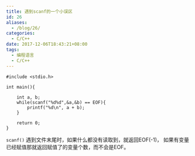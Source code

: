 ```yaml
---
title: 遇到scanf的一个小误区
id: 26
aliases:
  - /blog/26/
categories:
  - C/C++
date: 2017-12-06T18:43:21+08:00
tags:
  - 编程语言
  - C/C++
---
```


```
#include <stdio.h>

int main(){

	int a, b;
	while(scanf("%d%d",&a,&b) == EOF){
		printf("%d\n", a + b);	
	}

	return 0;	
}
```

`scanf()` 遇到文件末尾时，如果什么都没有读取到，就返回EOF(-1)，
如果有变量已经赋值那就返回赋值了的变量个数，而不会是EOF。
